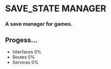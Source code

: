 # SAVE_STATE MANAGER

### A save manager for games.




## Progess...

- Interfaces   0%
- Routes       0%
- Services     0%



